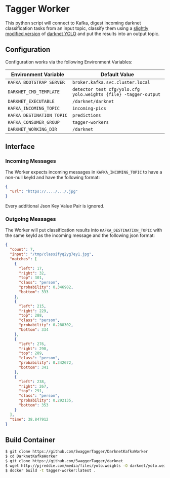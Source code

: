 # Tagger Worker
This python script will connect to Kafka, digest incoming darknet classification tasks from an input topic, classify them using a [slightly modified version](https://github.com/SwaggerTagger/darknet) of [darknet YOLO](https://pjreddie.com/darknet/yolo/) and put the results into an output topic.

## Configuration
Configuration works via the following Environment Variables:

Environment Variable | Default Value 
--- | ---
`KAFKA_BOOTSTRAP_SERVER` | `broker.kafka.svc.cluster.local`
`DARKNET_CMD_TEMPLATE` | `detector test cfg/yolo.cfg yolo.weights {file} -tagger-output`
`DARKNET_EXECUTABLE` | `/darknet/darknet`
`KAFKA_INCOMING_TOPIC` | `incoming-pics`
`KAFKA_DESTINATION_TOPIC` | `predictions`
`KAFKA_CONSUMER_GROUP` | `tagger-workers`
`DARKNET_WORKING_DIR` | `/darknet`

## Interface
### Incoming Messages
The Worker expects incoming messages in `KAFKA_INCOMING_TOPIC` to have a non-null keyId and have the following format:

```json
{
  "url": "https://..../.../.jpg"
}
```
Every additional Json Key Value Pair is ignored.

### Outgoing Messages
The Worker will put classification results into `KAFKA_DESTINATION_TOPIC` with the same keyId as the incoming message and the following json format:
```json
{
  "count": 7,
  "input": "/tmp/classifyq2yg7ey1.jpg",
  "matches": [
    {
      "left": 17,
      "right": 32,
      "top": 301,
      "class": "person",
      "probability": 0.346982,
      "bottom": 333
    },
    {
      "left": 215,
      "right": 229,
      "top": 288,
      "class": "person",
      "probability": 0.288302,
      "bottom": 334
    },
    {
      "left": 276,
      "right": 290,
      "top": 289,
      "class": "person",
      "probability": 0.342672,
      "bottom": 341
    },
    {
      "left": 238,
      "right": 267,
      "top": 291,
      "class": "person",
      "probability": 0.292135,
      "bottom": 353
    }
  ],
  "time": 38.847912
}

```

## Build Container
```bash
$ git clone https://github.com/SwaggerTagger/DarknetKafkaWorker
$ cd DarknetKafkaWorker
$ git clone https://github.com/SwaggerTagger/darknet
$ wget http://pjreddie.com/media/files/yolo.weights -O darknet/yolo.weights
$ docker build -t tagger-worker:latest .
```
